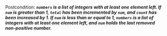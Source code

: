 Postcondition: ***`numbers` is a list of integers with at least one element left. If `num` is greater than 1, `total` has been incremented by `num`, and `count` has been increased by 1. If `num` is less than or equal to 1, `numbers` is a list of integers with at least one element left, and `num` holds the last removed non-positive number.***